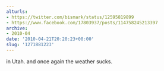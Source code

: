 ```yaml
---
alturls:
- https://twitter.com/bismark/status/12595819899
- https://www.facebook.com/17803937/posts/114758245213397
archive:
- 2010-04
date: '2010-04-21T20:20:23+00:00'
slug: '1271881223'
---
```


in Utah. and once again the weather sucks.

